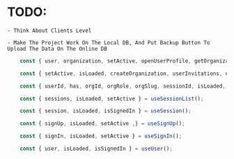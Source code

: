 # TODO:

    - Think About Clients Level

    - Make The Project Work On The Local DB, And Put Backup Button To Upload The Data On The Online DB

```ts
    const { user, organization, setActive, openUserProfile, getOrganization, createOrganization, client, frontendApi, ...rest } = useClerk();

    const { setActive, isLoaded, createOrganization, userInvitations, userMemberships, userSuggestions } = useOrganizationList();

    const { userId, has, orgId, orgRole, orgSlug, sessionId, isLoaded, actor, getToken, isSignedIn, signOut } = useAuth();

    const { sessions, isLoaded, setActive } = useSessionList();

    const { session, isLoaded, isSignedIn } = useSession();

    const { signUp, isLoaded, setActive ,} = useSignUp();

    const { signIn, isLoaded, setActive } = useSignIn();

    const { user, isLoaded, isSignedIn } = useUser();
```
